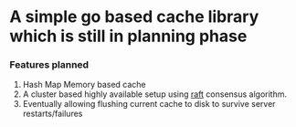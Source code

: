 # A simple go based cache library which is still in planning phase

### Features planned

1. Hash Map Memory based cache
2. A cluster based highly available setup using [raft](https://github.com/dropdevrahul/gocache/tree/master) consensus algorithm.
3. Eventually allowing flushing current cache to disk to survive server restarts/failures

